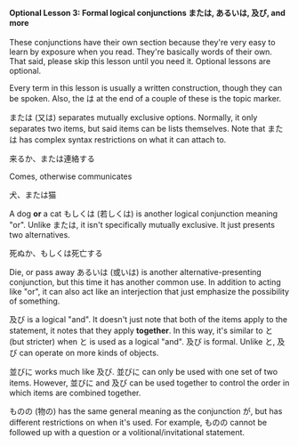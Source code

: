 
#### Optional Lesson 3: Formal logical conjunctions または, あるいは, 及び, and more


These conjunctions have their own section because they're very easy to learn by exposure when you read. They're basically words of their own. That said, please skip this lesson until you need it. Optional lessons are optional.


Every term in this lesson is usually a written construction, though they can be spoken. Also, the は at the end of a couple of these is the topic marker.


または (又は) separates mutually exclusive options. Normally, it only separates two items, but said items can be lists themselves. Note that または has complex syntax restrictions on what it can attach to.


来るか、または連絡する  

Comes, otherwise communicates  

  

犬、または猫  

A dog **or** a cat
もしくは (若しくは) is another logical conjunction meaning "or". Unlike または, it isn't specifically mutually exclusive. It just presents two alternatives.


死ぬか、もしくは死亡する  

Die, or pass away
あるいは (或いは) is another alternative-presenting conjunction, but this time it has another common use. In addition to acting like "or", it can also act like an interjection that just emphasize the possibility of something.


及び is a logical "and". It doesn't just note that both of the items apply to the statement, it notes that they apply **together**. In this way, it's similar to と (but stricter) when と is used as a logical "and". 及び is formal. Unlike と, 及び can operate on more kinds of objects.


並びに works much like 及び. 並びに can only be used with one set of two items. However, 並びに and 及び can be used together to control the order in which items are combined together.


ものの (物の) has the same general meaning as the conjunction が, but has different restrictions on when it's used. For example, ものの cannot be followed up with a question or a volitional/invitational statement.


